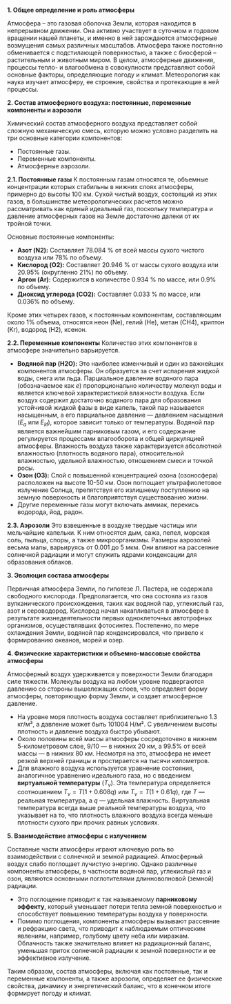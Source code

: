 **1. Общее определение и роль атмосферы**

Атмосфера – это газовая оболочка Земли, которая находится в непрерывном движении. Она активно участвует в суточном и годовом вращении нашей планеты, и именно в ней зарождаются атмосферные возмущения самых различных масштабов. Атмосфера также постоянно обменивается с подстилающей поверхностью, а также с биосферой – растительным и животным миром. В целом, атмосферные движения, процессы тепло- и влагообмена в совокупности представляют собой основные факторы, определяющие погоду и климат. Метеорология как наука изучает атмосферу, ее строение, свойства и протекающие в ней процессы.

**2. Состав атмосферного воздуха: постоянные, переменные компоненты и аэрозоли**

Химический состав атмосферного воздуха представляет собой сложную механическую смесь, которую можно условно разделить на три основные категории компонентов:

* Постоянные газы.
* Переменные компоненты.
* Атмосферные аэрозоли.

**2.1. Постоянные газы**
К постоянным газам относятся те, объемные концентрации которых стабильны в нижних слоях атмосферы, примерно до высоты 100 км. Сухой чистый воздух, состоящий из этих газов, в большинстве метеорологических расчетов можно рассматривать как единый идеальный газ, поскольку температура и давление атмосферных газов на Земле достаточно далеки от их тройной точки.

Основные постоянные компоненты:

* **Азот (N2):** Составляет 78.084 % от всей массы сухого чистого воздуха или 78% по объему.
* **Кислород (O2):** Составляет 20.946 % от массы сухого воздуха или 20.95% (округленно 21%) по объему.
* **Аргон (Ar):** Содержится в количестве 0.934 % по массе, или 0.9% по объему.
* **Диоксид углерода (CO2):** Составляет 0.033 % по массе, или 0.036% по объему.

Кроме этих четырех газов, к постоянным компонентам, составляющим около 1% объема, относятся неон (Ne), гелий (He), метан (CH4), криптон (Kr), водород (H2), ксенон.

**2.2. Переменные компоненты**
Количество этих компонентов в атмосфере значительно варьируется.

* **Водяной пар (H2O):** Это наиболее изменчивый и один из важнейших компонентов атмосферы. Он образуется за счет испарения жидкой воды, снега или льда. Парциальное давление водяного пара (обозначаемое как $e$) пропорционально количеству молекул воды и является ключевой характеристикой влажности воздуха. Если воздух содержит достаточно водяного пара для образования устойчивой жидкой фазы в виде капель, такой пар называется насыщенным, а его парциальное давление — давлением насыщения ($E_a$ или $E_И$), которое зависит только от температуры. Водяной пар является важнейшим парниковым газом, и его содержание регулируется процессами влагооборота и общей циркуляцией атмосферы. Влажность воздуха также характеризуется абсолютной влажностью (плотность водяного пара), относительной влажностью, удельной влажностью, отношением смеси и точкой росы.
* **Озон (O3):** Слой с повышенной концентрацией озона (озоносфера) расположен на высоте 10-50 км. Озон поглощает ультрафиолетовое излучение Солнца, препятствуя его излишнему поступлению на земную поверхность и благоприятствуя существованию жизни.
* Другие переменные газы могут включать аммиак, перекись водорода, йод, радон.

**2.3. Аэрозоли**
Это взвешенные в воздухе твердые частицы или мельчайшие капельки. К ним относятся дым, сажа, пепел, морская соль, пыльца, споры, а также микроорганизмы. Размеры аэрозолей весьма малы, варьируясь от 0.001 до 5 мкм. Они влияют на рассеяние солнечной радиации и могут служить ядрами конденсации для образования облаков.

**3. Эволюция состава атмосферы**

Первичная атмосфера Земли, по гипотезе Л. Пастера, не содержала свободного кислорода. Предполагается, что она состояла из газов вулканического происхождения, таких как водяной пар, углекислый газ, азот и сероводород. Кислород начал накапливаться в атмосфере в результате жизнедеятельности первых одноклеточных автотрофных организмов, осуществлявших фотосинтез. Постепенно, по мере охлаждения Земли, водяной пар конденсировался, что привело к формированию океанов, морей и озер.

**4. Физические характеристики и объемно-массовые свойства атмосферы**

Атмосферный воздух удерживается у поверхности Земли благодаря силе тяжести. Молекулы воздуха на любом уровне подвергаются давлению со стороны вышележащих слоев, что определяет форму атмосферы, повторяющую форму Земли, и создает атмосферное давление.

* На уровне моря плотность воздуха составляет приблизительно 1.3 кг/м³, а давление может быть 101004 Н/м². С увеличением высоты плотность и давление воздуха быстро убывают.
* Около половины всей массы атмосферы сосредоточено в нижнем 5-километровом слое, 9/10 — в нижних 20 км, а 99.5% от всей массы — в нижних 80 км. Несмотря на это, атмосфера не имеет резкой верхней границы и простирается на тысячи километров.
* Для влажного воздуха используется уравнение состояния, аналогичное уравнению идеального газа, но с введением **виртуальной температуры** ($T_v$). Эта температура определяется соотношением $T_v = T(1 + 0.608q)$ или $T_v = T(1 + 0.61q)$, где $T$ — реальная температура, а $q$ — удельная влажность. Виртуальная температура всегда выше реальной температуры воздуха, что указывает на то, что плотность влажного воздуха всегда меньше плотности сухого при прочих равных условиях.

**5. Взаимодействие атмосферы с излучением**

Составные части атмосферы играют ключевую роль во взаимодействии с солнечной и земной радиацией. Атмосферный воздух слабо поглощает лучистую энергию. Однако различные компоненты атмосферы, в частности водяной пар, углекислый газ и озон, являются основными поглотителями длинноволновой (земной) радиации.

* Это поглощение приводит к так называемому **парниковому эффекту**, который уменьшает потери тепла земной поверхностью и способствует повышению температуры воздуха у поверхности.
* Помимо поглощения, компоненты атмосферы вызывают рассеяние и рефракцию света, что приводит к наблюдаемым оптическим явлениям, например, голубому цвету неба или миражам. Облачность также значительно влияет на радиационный баланс, уменьшая приток солнечной радиации к земной поверхности и ее эффективное излучение.

Таким образом, состав атмосферы, включая как постоянные, так и переменные компоненты, а также аэрозоли, определяет ее физические свойства, динамику и энергетический баланс, что в конечном итоге формирует погоду и климат.
